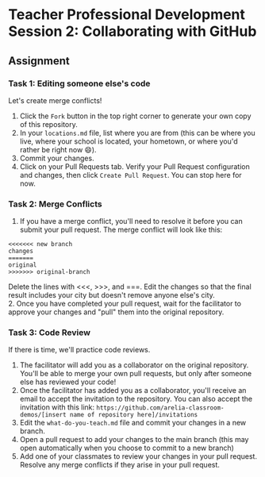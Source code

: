 # Teacher Professional Development Session 2: Collaborating with GitHub

## Assignment

### Task 1: Editing someone else's code
Let's create merge conflicts!

1. Click the `Fork` button in the top right corner to generate your own copy of this repository.
2. In your `locations.md` file, list where you are from (this can be where you live, where your school is located, your hometown, or where you'd rather be right now 😄).
3. Commit your changes.
4. Click on your Pull Requests tab. Verify your Pull Request configuration and changes, then click `Create Pull Request`. You can stop here for now.

### Task 2: Merge Conflicts
1. If you have a merge conflict, you'll need to resolve it before you can submit your pull request. The merge conflict will look like this:

```
<<<<<<< new branch
changes
=======
original
>>>>>>> original-branch
```

Delete the lines with <<<, >>>, and ===. Edit the changes so that the final result includes your city but doesn't remove anyone else's city.  
2. Once you have completed your pull request, wait for the facilitator to approve your changes and "pull" them into the original repository.

### Task 3: Code Review
If there is time, we'll practice code reviews.

1. The facilitator will add you as a collaborator on the original repository. You'll be able to merge your own pull requests, but only after someone else has reviewed your code!
2. Once the facilitator has added you as a collaborator, you'll receive an email to accept the invitation to the repository. You can also accept the invitation with this link: `https://github.com/arelia-classroom-demos/[insert name of repository here]/invitations`
3. Edit the `what-do-you-teach.md` file and commit your changes in a new branch.
4. Open a pull request to add your changes to the main branch (this may open automatically when you choose to commit to a new branch)
5. Add one of your classmates to review your changes in your pull request. Resolve any merge conflicts if they arise in your pull request.

